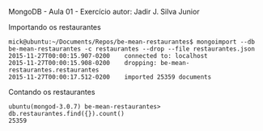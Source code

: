 MongoDB - Aula 01 - Exercício
autor: Jadir J. Silva Junior

Importando os restaurantes

```
mick@ubuntu:~/Documents/Repos/be-mean-restaurantes$ mongoimport --db be-mean-restaurantes -c restaurantes --drop --file restaurantes.json
2015-11-27T00:00:15.907-0200    connected to: localhost
2015-11-27T00:00:15.908-0200    dropping: be-mean-restaurantes.restaurantes
2015-11-27T00:00:17.512-0200    imported 25359 documents

```
Contando os restaurantes

```
ubuntu(mongod-3.0.7) be-mean-restaurantes> db.restaurantes.find({}).count()
25359
```
